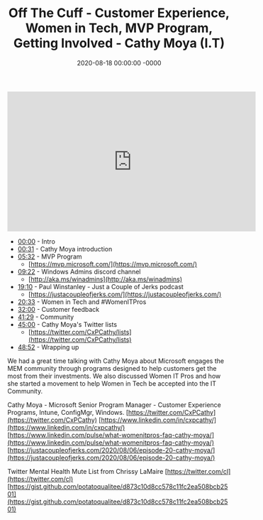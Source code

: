 ﻿---
layout: post
title: "Off The Cuff - Customer Experience, Women in Tech, MVP Program, Getting Involved - Cathy Moya (I.T)"
date: 2020-08-18 00:00:00 -0000
categories:
---

<iframe loading="lazy" width="560" height="315" src="https://www.youtube.com/embed/K27D1MDYafc" title="YouTube video player" frameborder="0" allow="accelerometer; autoplay; clipboard-write; encrypted-media; gyroscope; picture-in-picture" allowfullscreen></iframe>

- [00:00](https://www.youtube.com/watch?v=K27D1MDYafc&t=0s) - Intro
- [00:31](https://www.youtube.com/watch?v=K27D1MDYafc&t=31s) - Cathy Moya introduction
- [05:32](https://www.youtube.com/watch?v=K27D1MDYafc&t=332s) - MVP Program
   - [https://mvp.microsoft.com/](https://mvp.microsoft.com/)
- [09:22](https://www.youtube.com/watch?v=K27D1MDYafc&t=562s) - Windows Admins discord channel
   - [http://aka.ms/winadmins](http://aka.ms/winadmins)
- [19:10](https://www.youtube.com/watch?v=K27D1MDYafc&t=1150s) - Paul Winstanley - Just a Couple of Jerks podcast
   - [https://justacoupleofjerks.com/](https://justacoupleofjerks.com/)
- [20:33](https://www.youtube.com/watch?v=K27D1MDYafc&t=1233s) - Women in Tech and #WomenITPros
- [32:00](https://www.youtube.com/watch?v=K27D1MDYafc&t=1920s) - Customer feedback
- [41:29](https://www.youtube.com/watch?v=K27D1MDYafc&t=2489s) - Community
- [45:00](https://www.youtube.com/watch?v=K27D1MDYafc&t=2700s) - Cathy Moya's Twitter lists
   - [https://twitter.com/CxPCathy/lists](https://twitter.com/CxPCathy/lists)
- [48:52](https://www.youtube.com/watch?v=K27D1MDYafc&t=2932s) - Wrapping up

We had a great time talking with Cathy Moya about Microsoft engages the MEM community through programs designed to help customers get the most from their investments. We also discussed Women IT Pros and how she started a movement to help Women in Tech be accepted into the IT Community.

Cathy Moya - Microsoft Senior Program Manager - Customer Experience Programs, Intune, ConfigMgr, Windows.
[https://twitter.com/CxPCathy](https://twitter.com/CxPCathy)
[https://www.linkedin.com/in/cxpcathy/](https://www.linkedin.com/in/cxpcathy/)
[https://www.linkedin.com/pulse/what-womenitpros-faq-cathy-moya/](https://www.linkedin.com/pulse/what-womenitpros-faq-cathy-moya/)
[https://justacoupleofjerks.com/2020/08/06/episode-20-cathy-moya/](https://justacoupleofjerks.com/2020/08/06/episode-20-cathy-moya/)

Twitter Mental Health Mute List from Chrissy LaMaire
[https://twitter.com/cl](https://twitter.com/cl)
[https://gist.github.com/potatoqualitee/d873c10d8cc578c11fc2ea508bcb2501](https://gist.github.com/potatoqualitee/d873c10d8cc578c11fc2ea508bcb2501)

